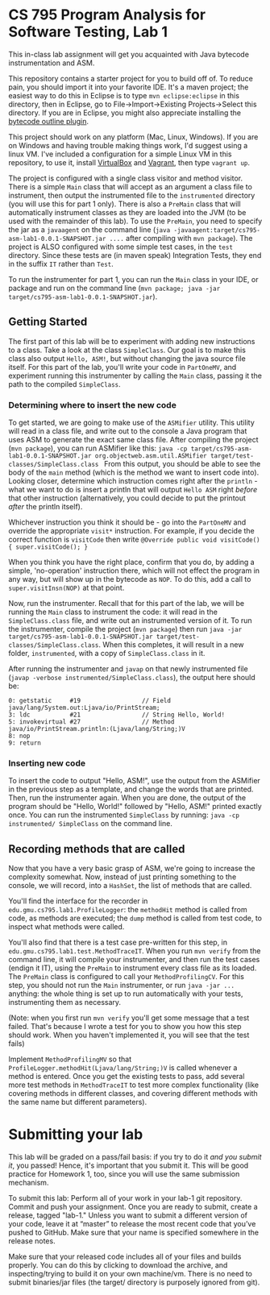 # CS 795 Program Analysis for Software Testing, Lab 1
This in-class lab assignment will get you acquainted with Java bytecode instrumentation and ASM.

This repository contains a starter project for you to build off of. To reduce pain, you should import it into your favorite IDE. It's a maven project; the easiest way to do this in Eclipse is to type `mvn eclipse:eclipse` in this directory, then in Eclipse, go to File->Import->Existing Projects->Select this directory. If you are in Eclipse, you might also appreciate installing the [bytecode outline plugin](http://andrei.gmxhome.de/bytecode/index.html).

This project should work on any platform (Mac, Linux, Windows). If you are on Windows and having trouble making things work, I'd suggest using a linux VM. I've included a configuration for a simple Linux VM in this repository, to use it, install [VirtualBox](https://www.virtualbox.org) and [Vagrant](https://www.vagrantup.com), then type `vagrant up`.

The project is configured with a single class visitor and method visitor. There is a simple `Main` class that will accept as an argument a class file to instrument, then output the instrumented file to the `instrumented` directory (you will use this for part 1 only). There is also a `PreMain` class that will automatically instrument classes as they are loaded into the JVM (to be used with the remainder of this lab). To use the `PreMain`, you need to specify the jar as a `javaagent` on the command line (`java -javaagent:target/cs795-asm-lab1-0.0.1-SNAPSHOT.jar ....` after compiling with `mvn package`). The project is ALSO configured with some simple test cases, in the `test` directory. Since these tests are (in maven speak) Integration Tests, they end in the suffix `IT` rather than `Test`.

To run the instrumenter for part 1, you can run the `Main` class in your IDE, or package and run on the command line (`mvn package; java -jar target/cs795-asm-lab1-0.0.1-SNAPSHOT.jar`).

## Getting Started
The first part of this lab will be to experiment with adding new instructions to a class. Take a look at the class `SimpleClass`. Our goal is to make this class also output `Hello, ASM!`, but without changing the java source file itself. For this part of the lab, you'll write your code in `PartOneMV`, and experiment running this instrumenter by calling the `Main` class, passing it the path to the compiled `SimpleClass`.

### Determining where to insert the new code
To get started, we are going to make use of the `ASMifier` utility. This utility will read in a class file, and write out to the console a Java program that uses ASM to generate the exact same class file. 
After compiling the project (`mvn package`), you can run ASMifier like this:
`java -cp target/cs795-asm-lab1-0.0.1-SNAPSHOT.jar org.objectweb.asm.util.ASMifier target/test-classes/SimpleClass.class `
From this output, you should be able to see the body of the `main` method (which is the method we want to insert code into). Looking closer, determine which instruction comes right after the `println` - what we want to do is insert a println that will output `Hello ASM` right *before* that other instruction (alternatively, you could decide to put the printout *after* the println itself).

Whichever instruction you think it should be - go into the `PartOneMV` and override the appropriate `visit*` instruction. For example, if you decide the correct function is `visitCode` then write
`@Override
public void visitCode() {
    super.visitCode();
}`

When you think you have the right place, confirm that you do, by adding a simple, 'no-operation' instruction there, which will not effect the program in any way, but will show up in the bytecode as `NOP`. To do this, add a call to `super.visitInsn(NOP)` at that point.

Now, run the instrumenter. Recall that for this part of the lab, we will be running the `Main` class to instrument the code: it will read in the `SimpleClass.class` file, and write out an instrumented version of it. To run the instrumenter, compile the project (`mvn package`) then run `java -jar target/cs795-asm-lab1-0.0.1-SNAPSHOT.jar target/test-classes/SimpleClass.class`. When this completes, it will result in a new folder, `instrumented`, with a copy of `SimpleClass.class` in it.

After running the instrumenter and `javap` on that newly instrumented file (`javap -verbose instrumented/SimpleClass.class`), the output here should be:

```
0: getstatic     #19                 // Field java/lang/System.out:Ljava/io/PrintStream;
3: ldc           #21                 // String Hello, World!
5: invokevirtual #27                 // Method java/io/PrintStream.println:(Ljava/lang/String;)V
8: nop
9: return
```

### Inserting new code
To insert the code to output "Hello, ASM!", use the output from the ASMifier in the previous step as a template, and change the words that are printed. Then, run the instrumenter again. When you are done, the output of the program should be "Hello, World!" followed by "Hello, ASM!" printed exactly once.
You can run the instrumented `SimpleClass` by running:
`java -cp instrumented/ SimpleClass` on the command line.


## Recording methods that are called
Now that you have a very basic grasp of ASM, we're going to increase the complexity somewhat. Now, instead of just printing something to the console, we will record, into a `HashSet`, the list of methods that are called.

You'll find the interface for the recorder in `edu.gmu.cs795.lab1.ProfileLogger`: the `methodHit` method is called from code, as methods are executed; the `dump` method is called from test code, to inspect what methods were called.

You'll also find that there is a test case pre-written for this step, in `edu.gmu.cs795.lab1.test.MethodTraceIT`. When you run `mvn verify` from the command line, it will compile your instrumenter, and then run the test cases (endign it IT), using the `PreMain` to instrument every class file as its loaded. The `PreMain` class is configured to call your `MethodProfilingCV`. For this step, you should not run the `Main` instrumenter, or run `java -jar ...` anything: the whole thing is set up to run automatically with your tests, instrumenting them as necessary.

(Note: when you first run `mvn verify` you'll get some message that a test failed. That's because I wrote a test for you to show you how this step should work. When you haven't implemented it, you will see that the test fails)

Implement `MethodProfilingMV` so that `ProfileLogger.methodHit(Ljava/lang/String;)V` is called whenever a method is entered. Once you get the existing tests to pass, add several more test methods in `MethodTraceIT` to test more complex functionality (like covering methods in different classes, and covering different methods with the same name but different parameters).

# Submitting your lab
This lab will be graded on a pass/fail basis: if you try to do it _and you submit it_, you passed! Hence, it's important that you submit it. This will be good practice for Homework 1, too, since you will use the same submission mechanism.

To submit this lab:
Perform all of your work in your lab-1 git repository. Commit and push your assignment. Once you are ready to submit, create a release, tagged "lab-1." Unless you want to submit a different version of your code, leave it at “master” to release the most recent code that you’ve pushed to GitHub. Make sure that your name is specified somewhere in the release notes.

Make sure that your released code includes all of your files and builds properly. You can do this by clicking to download the archive, and inspecting/trying to build it on your own machine/vm. There is no need to submit binaries/jar files (the target/ directory is purposely ignored from git).

